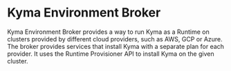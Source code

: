 # Kyma Environment Broker

Kyma Environment Broker provides a way to run Kyma as a Runtime on clusters provided by different cloud providers, such as AWS, GCP or Azure. The broker provides services that install Kyma with a separate plan for each provider. It uses the Runtime Provisioner API to install Kyma on the given cluster.
